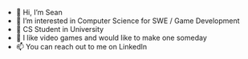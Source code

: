 - 👋 Hi, I’m Sean
- 👀 I’m interested in Computer Science for SWE / Game Development
- 🌱 CS Student in University
- 💞️ I like video games and would like to make one someday
- 📫 You can reach out to me on LinkedIn

<!---
hi guys is a ✨ special ✨ repository because its `README.md` (this file) appears on your GitHub profile.
You can click the Preview link to take a look at your changes.
--->
